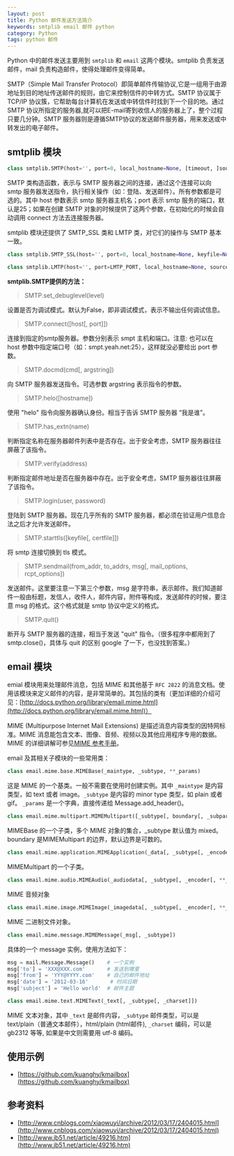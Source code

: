 ```yaml
---
layout: post
title: Python 邮件发送方法简介
keywords: smtplib email 邮件 python
category: Python
tags: python 邮件
---
```


Python 中的邮件发送主要用到 `smtplib` 和 `email` 这两个模块。smtplib 负责发送邮件，mail 负责构造邮件，使得处理邮件变得简单。

SMTP（Simple Mail Transfer Protocol）即简单邮件传输协议,它是一组用于由源地址到目的地址传送邮件的规则，由它来控制信件的中转方式。SMTP 协议属于 TCP/IP 协议簇，它帮助每台计算机在发送或中转信件时找到下一个目的地。通过 SMTP 协议所指定的服务器,就可以把E-mail寄到收信人的服务器上了，整个过程只要几分钟。SMTP 服务器则是遵循SMTP协议的发送邮件服务器，用来发送或中转发出的电子邮件。

## smtplib 模块

```python
class smtplib.SMTP(host='', port=0, local_hostname=None, [timeout, ]source_address=None)
```

SMTP 类构造函数，表示与 SMTP 服务器之间的连接，通过这个连接可以向 smtp 服务器发送指令，执行相关操作（如：登陆、发送邮件）。所有参数都是可选的。其中 host 参数表示 smtp 服务器主机名；port 表示 smtp 服务的端口，默认是25；如果在创建 SMTP 对象的时候提供了这两个参数，在初始化的时候会自动调用 connect 方法去连接服务器。

smtplib 模块还提供了 SMTP_SSL 类和 LMTP 类，对它们的操作与 SMTP 基本一致。

```python
class smtplib.SMTP_SSL(host='', port=0, local_hostname=None, keyfile=None, certfile=None, [timeout, ]context=None, source_address=None)

class smtplib.LMTP(host='', port=LMTP_PORT, local_hostname=None, source_address=None)
```

**smtplib.SMTP提供的方法：**

> SMTP.set_debuglevel(level)

设置是否为调试模式。默认为False，即非调试模式，表示不输出任何调试信息。

> SMTP.connect([host[, port]])

连接到指定的smtp服务器。参数分别表示 smpt 主机和端口。注意: 也可以在 host 参数中指定端口号（如：smpt.yeah.net:25），这样就没必要给出 port 参数。

> SMTP.docmd(cmd[, argstring])

向 SMTP 服务器发送指令。可选参数 argstring 表示指令的参数。

> SMTP.helo([hostname])

使用 "helo" 指令向服务器确认身份。相当于告诉 SMTP 服务器 “我是谁”。

> SMTP.has_extn(name)

判断指定名称在服务器邮件列表中是否存在。出于安全考虑，SMTP 服务器往往屏蔽了该指令。

> SMTP.verify(address)

判断指定邮件地址是否在服务器中存在。出于安全考虑，SMTP 服务器往往屏蔽了该指令。

> SMTP.login(user, password)

登陆到 SMTP 服务器。现在几乎所有的 SMTP 服务器，都必须在验证用户信息合法之后才允许发送邮件。

> SMTP.starttls([keyfile[, certfile]])

将 smtp 连接切换到 tls 模式。

> SMTP.sendmail(from_addr, to_addrs, msg[, mail_options, rcpt_options])

发送邮件。这里要注意一下第三个参数，msg 是字符串，表示邮件。我们知道邮件一般由标题，发信人，收件人，邮件内容，附件等构成，发送邮件的时候，要注意 msg 的格式。这个格式就是 smtp 协议中定义的格式。

> SMTP.quit()

断开与 SMTP 服务器的连接，相当于发送 "quit" 指令。（很多程序中都用到了 smtp.close()，具体与 quit 的区别 google 了一下，也没找到答案。）

## email 模块

emial 模块用来处理邮件消息，包括 MIME 和其他基于 `RFC 2822` 的消息文档。使用该模块来定义邮件的内容，是非常简单的。其包括的类有（更加详细的介绍可见：[http://docs.python.org/library/email.mime.html](http://docs.python.org/library/email.mime.html)）

MIME (Multipurpose Internet Mail Extensions) 是描述消息内容类型的因特网标准。MIME 消息能包含文本、图像、音频、视频以及其他应用程序专用的数据。MIME 的详细讲解可参见[MIME 参考手册](http://www.w3school.com.cn/media/media_mimeref.asp)。

email 及其相关子模块的一些常用类：

```python
class email.mime.base.MIMEBase(_maintype, _subtype, **_params)
```

这是 MIME 的一个基类。一般不需要在使用时创建实例。其中 `_maintype` 是内容类型，如 text 或者 image。`_subtype` 是内容的 minor type 类型，如 plain 或者 gif。 `_params` 是一个字典，直接传递给 Message.add_header()。

```python
class email.mime.multipart.MIMEMultipart([_subtype[, boundary[, _subparts[, _params]]]]
```

MIMEBase 的一个子类，多个 MIME 对象的集合，_subtype 默认值为 mixed。boundary 是MIMEMultipart 的边界，默认边界是可数的。

```python
class email.mime.application.MIMEApplication(_data[, _subtype[, _encoder[, **_params]]])
```

MIMEMultipart 的一个子类。

```python
class email.mime.audio.MIMEAudio(_audiodata[, _subtype[, _encoder[, **_params]]])
```

MIME 音频对象

```python
class email.mime.image.MIMEImage(_imagedata[, _subtype[, _encoder[, **_params]]])
```

MIME 二进制文件对象。

```python
class email.mime.message.MIMEMessage(_msg[, _subtype])
```

具体的一个 message 实例，使用方法如下：

```python
msg = mail.Message.Message()    # 一个实例
msg['to'] = 'XXX@XXX.com'       # 发送到哪里
msg['from'] = 'YYY@YYYY.com'    # 自己的邮件地址
msg['date'] = '2012-03-16'       # 时间日期
msg['subject'] = 'Hello world'  # 邮件主题
```

```python
class email.mime.text.MIMEText(_text[, _subtype[, _charset]])
```

MIME 文本对象，其中 `_text` 是邮件内容，`_subtype` 邮件类型，可以是 text/plain（普通文本邮件），html/plain (html邮件),  `_charset` 编码，可以是 gb2312 等等, 如果是中文则需要用 utf-8 编码。

## 使用示例

- [https://github.com/kuanghy/kmailbox](https://github.com/kuanghy/kmailbox)

## 参考资料

- [http://www.cnblogs.com/xiaowuyi/archive/2012/03/17/2404015.html](http://www.cnblogs.com/xiaowuyi/archive/2012/03/17/2404015.html)
- [http://www.jb51.net/article/49216.htm](http://www.jb51.net/article/49216.htm)
